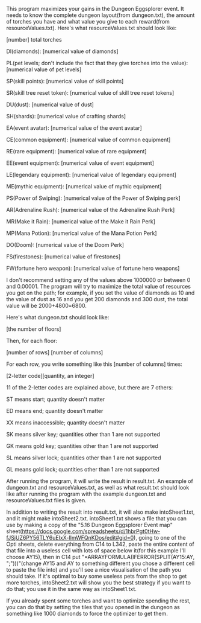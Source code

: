 This program maximizes your gains in the Dungeon Eggsplorer event. It needs to know the complete dungeon layout(from dungeon.txt), the amount of torches you have and what value you give to each reward(from resourceValues.txt). Here's what resourceValues.txt should look like:

[number] total torches
  
DI(diamonds): [numerical value of diamonds]
  
PL(pet levels; don't include the fact that they give torches into the value): [numerical value of pet levels]
  
SP(skill points): [numerical value of skill points]

SR(skill tree reset token): [numerical value of skill tree reset tokens]
  
DU(dust): [numerical value of dust]
  
SH(shards): [numerical value of crafting shards]
  
EA(event avatar): [numerical value of the event avatar]
  
CE(common equipment): [numerical value of common equipment]

RE(rare equipment): [numerical value of rare equipment]
  
EE(event equipment): [numerical value of event equipment]
  
LE(legendary equipment): [numerical value of legendary equipment]

ME(mythic equipment): [numerical value of mythic equipment]
  
PS(Power of Swiping): [numerical value of the Power of Swiping perk]

AR(Adrenaline Rush): [numerical value of the Adrenaline Rush Perk]

MR(Make it Rain): [numerical value of the Make it Rain Perk]

MP(Mana Potion): [numerical value of the Mana Potion Perk]

DO(Doom): [numerical value of the Doom Perk]
  
FS(firestones): [numerical value of firestones]

FW(fortune hero weapon): [numerical value of fortune hero weapons]
  
I don't recommend setting any of the values above 1000000 or between 0 and 0.00001. The program will try to maximize the total value of resources you get on the path; for example, if you set the value of diamonds as 10 and the value of dust as 16 and you get 200 diamonds and 300 dust, the total value will be 2000+4800=6800.

Here's what dungeon.txt should look like:

[the number of floors]

Then, for each floor:

[number of rows] [number of columns]

For each row, you write something like this [number of columns] times:

[2-letter code][quantity, an integer]

11 of the 2-letter codes are explained above, but there are 7 others:

ST means start; quantity doesn't matter

ED means end; quantity doesn't matter

XX means inaccessible; quantity doesn't matter

SK means silver key; quantities other than 1 are not supported

GK means gold key; quantities other than 1 are not supported

SL means silver lock; quantities other than 1 are not supported

GL means gold lock; quantities other than 1 are not supported

After running the program, it will write the result in result.txt. An example of dungeon.txt and resourceValues.txt, as well as what result.txt should look like after running the program with the example dungeon.txt and resourceValues.txt files is given.

In addition to writing the result into result.txt, it will also make intoSheet1.txt, and it might make intoSheet2.txt. intoSheet1.txt shows a file that you can use by making a copy of the "5.16 Dungeon Eggsplorer Event map" sheet(https://docs.google.com/spreadsheets/d/1hbrPgt0tHw-fJSjUZ6PY56TLY6uEIxX-lImWFQnKDos/edit#gid=0), going to one of the Opti sheets, delete everything from C14 to L342, paste the entire content of that file into a useless cell with lots of space below it(for this example I'll choose AY15), then in C14 put "=ARRAYFORMULA(IFERROR(SPLIT(AY15:AY, ";")))"(change AY15 and AY to something different you chose a different cell to paste the file into) and you'll see a nice visualisation of the path you should take. If it's optimal to buy some useless pets from the shop to get more torches, intoSheet2.txt will show you the best strategy if you want to do that; you use it in the same way as intoSheet1.txt.

If you already spent some torches and want to optimize spending the rest, you can do that by setting the tiles that you opened in the dungeon as something like 1000 diamonds to force the optimizer to get them.
